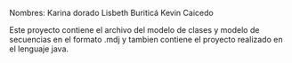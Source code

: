 Nombres: Karina dorado
	 Lisbeth Buriticá
	 Kevin Caicedo
	 
Este proyecto contiene el archivo del modelo de clases y modelo de secuencias en el formato .mdj y tambien contiene el proyecto realizado en el 
lenguaje java. 
